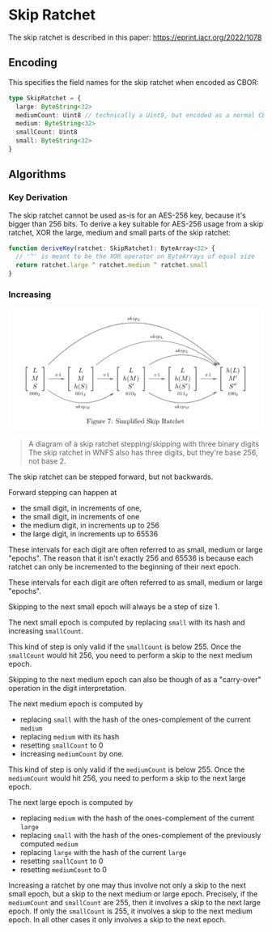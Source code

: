 # Skip Ratchet

The skip ratchet is described in this paper: https://eprint.iacr.org/2022/1078

## Encoding

This specifies the field names for the skip ratchet when encoded as CBOR:

```typescript
type SkipRatchet = {
  large: ByteString<32>
  mediumCount: Uint8 // technically a Uint8, but encoded as a normal CBOR varint
  medium: ByteString<32>
  smallCount: Uint8
  small: ByteString<32>
}
```

## Algorithms

### Key Derivation

The skip ratchet cannot be used as-is for an AES-256 key, because it's bigger than 256 bits.
To derive a key suitable for AES-256 usage from a skip ratchet, XOR the large, medium and small parts of the skip ratchet:

```typescript
function deriveKey(ratchet: SkipRatchet): ByteArray<32> {
  // '^' is meant to be the XOR operator on ByteArrays of equal size
  return ratchet.large ^ ratchet.medium ^ ratchet.small
}
```

### Increasing

![A diagram of a skip ratchet stepping/skipping with three binary digits](/images/skip_ratchet.png)

> A diagram of a skip ratchet stepping/skipping with three binary digits
> The skip ratchet in WNFS also has three digits, but they're base 256, not base 2.

The skip ratchet can be stepped forward, but not backwards.

Forward stepping can happen at
- the small digit, in increments of one,
- the small digit, in increments of one
- the medium digit, in increments up to 256
- the large digit, in increments up to 65536

These intervals for each digit are often referred to as small, medium or large "epochs". The reason that it isn't exactly 256 and 65536 is because each ratchet can only be incremented to the beginning of their next epoch.

These intervals for each digit are often referred to as small, medium or large "epochs".

Skipping to the next small epoch will always be a step of size 1.

The next small epoch is computed by replacing `small` with its hash and increasing `smallCount`.

This kind of step is only valid if the `smallCount` is below 255. Once the `smallCount` would hit 256, you need to perform a skip to the next medium epoch.

Skipping to the next medium epoch can also be though of as a "carry-over" operation in the digit interpretation.

The next medium epoch is computed by
- replacing `small` with the hash of the ones-complement of the current `medium`
- replacing `medium` with its hash
- resetting `smallCount` to 0
- increasing `mediumCount` by one.

This kind of step is only valid if the `mediumCount` is below 255. Once the `mediumCount` would hit 256, you need to perform a skip to the next large epoch.

The next large epoch is computed by
- replacing `medium` with the hash of the ones-complement of the current `large`
- replacing `small` with the hash of the ones-complement of the previously computed `medium`
- replacing `large` with the hash of the current `large`
- resetting `smallCount` to 0
- resetting `mediumCount` to 0

Increasing a ratchet by one may thus involve not only a skip to the next small epoch, but a skip to the next medium or large epoch. Precisely, if the `mediumCount` and `smallCount` are 255, then it involves a skip to the next large epoch. If only the `smallCount` is 255, it involves a skip to the next medium epoch. In all other cases it only involves a skip to the next epoch.
